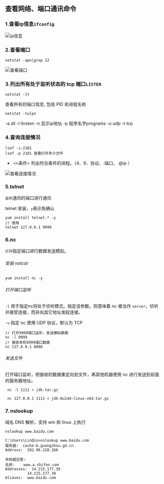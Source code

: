 ## 查看网络、端口通讯命令

### 1.查看ip信息`ifconfig`

![ip信息](F:\hexo\vuepress\docs\.vuepress\picBak\1552463672993.png)

### 2.查看端口

```shell
netstat -apn|grep 22
```

![查看端口](F:\hexo\vuepress\docs\.vuepress\picBak\1552458849471.png)

### 3.列出所有处于监听状态的 tcp 端口`LISTEN`

```shell
netstat -lt
```

查看所有的端口信息, 包括 PID 和进程名称

```shell
netstat -tulpn
```

-a  all
-l  linsten
-n  显示ip地址
-p  程序名字programs
-u udp
-t tcp

### 4.查询连接情况

```shell
lsof -i:2181
lsof -p 2181 查看打开多少文件
```
- -i<条件> 列出符合条件的进程。（4、6、协议、:端口、 @ip ）

![查看连接情况](F:\hexo\vuepress\docs\.vuepress\picBak\1554782173589.png)

### 5.telnet

`监听`通讯的端口进行通讯

telnet 安装，`y`表示免确认

```shell
yum install telnet.* -y
// 使用
telnet 127.0.0.1 9999
```

### 6.nc

 `打开`指定端口进行数据发送模拟。

###### 安装 netcat

```shell
yum install nc -y
```

###### 打开端口监听

 `-l` 用于指定nc将处于侦听模式。指定该参数，则意味着 nc 被当作 `server`，侦听并接受连接，而非向其它地址发起连接。

`-u` 指定 nc 使用 UDP 协议，默认为 TCP

```sehll
// 打开9999端口监听，发送模拟数据
nc -l 9999
// 接收本机9999端口数据
nc 127.0.0.1 8888
```

###### 发送文件

打开端口监听，把接收的数据重定向到文件，再其他机器使用 nc 进行发送到前面的服务器地址。

```shell
 nc -l 1111 > jdk.tar.gz
```

```shell
 nc 127.0.0.1 1111 < jdk-8u144-linux-x64.tar.gz 
```

### 7. nslookup

域名 DNS 解析，支持 win 和 linux 上执行

```sh
nslookup www.baidu.com
```

```shell
C:\Users\LinQin>nslookup www.baidu.com
服务器:  cache-b.guangzhou.gd.cn
Address:  202.96.128.166

非权威应答:
名称:    www.a.shifen.com
Addresses:  14.215.177.39
          14.215.177.38
Aliases:  www.baidu.com
```
